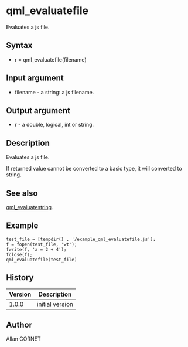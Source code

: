 

# qml_evaluatefile

Evaluates a js file.

## Syntax

- r = qml_evaluatefile(filename)

## Input argument

 - filename - a string: a js filename.

## Output argument

 - r - a double, logical, int or string.

## Description


  <p>Evaluates a js file.</p>
  <p>If returned value cannot be converted to a basic type, it will converted to string.</p>


## See also

[qml_evaluatestring](qml_evaluatestring.md).
## Example

```Nelson
test_file = [tempdir() , '/example_qml_evaluatefile.js'];
f = fopen(test_file, 'wt');
fwrite(f, 'a = 2 + 4');
fclose(f);
qml_evaluatefile(test_file)
```

## History

|Version|Description|
|------|------|
|1.0.0|initial version|


## Author

Allan CORNET



